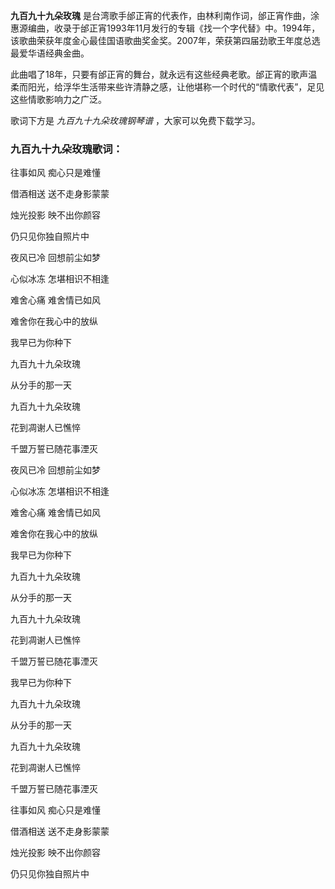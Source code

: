 

**九百九十九朵玫瑰**
是台湾歌手邰正宵的代表作，由林利南作词，邰正宵作曲，涂惠源编曲，收录于邰正宵1993年11月发行的专辑《找一个字代替》中。1994年，该歌曲荣获年度金心最佳国语歌曲奖金奖。2007年，荣获第四届劲歌王年度总选最爱华语经典金曲。  
  
此曲唱了18年，只要有邰正宵的舞台，就永远有这些经典老歌。邰正宵的歌声温柔而阳光，给浮华生活带来些许清静之感，让他堪称一个时代的“情歌代表”，足见这些情歌影响力之广泛。  
  
歌词下方是 _九百九十九朵玫瑰钢琴谱_ ，大家可以免费下载学习。  
  

### 九百九十九朵玫瑰歌词：

往事如风 痴心只是难懂

借酒相送 送不走身影蒙蒙

烛光投影 映不出你颜容

仍只见你独自照片中

夜风已冷 回想前尘如梦

心似冰冻 怎堪相识不相逢

难舍心痛 难舍情已如风

难舍你在我心中的放纵

我早已为你种下

九百九十九朵玫瑰

从分手的那一天

九百九十九朵玫瑰

花到凋谢人已憔悴

千盟万誓已随花事湮灭

夜风已冷 回想前尘如梦

心似冰冻 怎堪相识不相逢

难舍心痛 难舍情已如风

难舍你在我心中的放纵

我早已为你种下

九百九十九朵玫瑰

从分手的那一天

九百九十九朵玫瑰

花到凋谢人已憔悴

千盟万誓已随花事湮灭

我早已为你种下

九百九十九朵玫瑰

从分手的那一天

九百九十九朵玫瑰

花到凋谢人已憔悴

千盟万誓已随花事湮灭

往事如风 痴心只是难懂

借酒相送 送不走身影蒙蒙

烛光投影 映不出你颜容

仍只见你独自照片中

